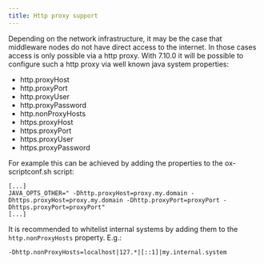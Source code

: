 ```yaml
---
title: Http proxy support
---
```


Depending on the network infrastructure, it may be the case that middleware nodes do not have direct access to the internet.
In those cases access is only possible via a http proxy. With 7.10.0 it will be possible to configure such a http proxy via
well known java system properties:

* http.proxyHost
* http.proxyPort
* http.proxyUser
* http.proxyPassword
* http.nonProxyHosts
* https.proxyHost
* https.proxyPort
* https.proxyUser
* https.proxyPassword

For example this can be achieved by adding the properties to the ox-scriptconf.sh script:

```
[...]
JAVA_OPTS_OTHER=" -Dhttp.proxyHost=proxy.my.domain -Dhttps.proxyHost=proxy.my.domain -Dhttp.proxyPort=proxyPort -Dhttps.proxyPort=proxyPort"
[...]
```

It is recommended to whitelist internal systems by adding them to the `http.nonProxyHosts` property. E.g.:

```
-Dhttp.nonProxyHosts=localhost|127.*|[::1]|my.internal.system
```
